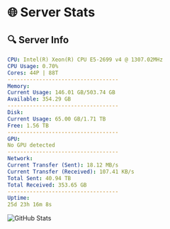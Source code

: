 # 🌐 Server Stats
## 🔍 Server Info
```yaml
CPU: Intel(R) Xeon(R) CPU E5-2699 v4 @ 1307.02MHz
CPU Usage: 0.70%
Cores: 44P | 88T
-----------------------------------
Memory:
Current Usage: 146.01 GB/503.74 GB
Available: 354.29 GB
-----------------------------------
Disk:
Current Usage: 65.00 GB/1.71 TB
Free: 1.56 TB
-----------------------------------
GPU:
No GPU detected
-----------------------------------
Network:
Current Transfer (Sent): 18.12 MB/s
Current Transfer (Received): 107.41 KB/s
Total Sent: 40.94 TB
Total Received: 353.65 GB
-----------------------------------
Uptime:
25d 23h 16m 8s
```
![GitHub Stats](https://img.shields.io/badge/Updated-2025-04-02_20:38:57-blue)
